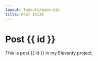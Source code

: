 ```yaml
---
layout: layouts/base.njk
title: Post 14139
---
```


# Post {{ id }}

This is post {{ id }} in my Eleventy project.
